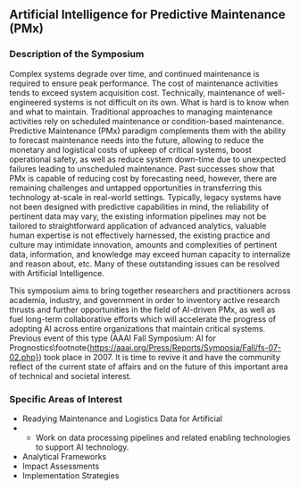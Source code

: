 ## Artificial Intelligence for Predictive Maintenance (PMx)

### Description of the Symposium

Complex systems degrade over time, and continued maintenance is required to ensure peak performance.
The cost of maintenance activities tends to exceed system acquisition cost.
Technically, maintenance of well-engineered systems is not difficult on its own.
What is hard is to know when and what to maintain.
Traditional approaches to managing maintenance activities rely on scheduled maintenance or condition-based maintenance.
Predictive Maintenance (PMx) paradigm complements them with the ability to forecast maintenance needs into the future, allowing to reduce the monetary and logistical costs of upkeep of critical systems, boost operational safety, as well as reduce system down-time due to unexpected failures leading to unscheduled maintenance.
Past successes show that PMx is capable of reducing cost by forecasting need, however, there are remaining challenges and untapped opportunities in transferring this technology at-scale in real-world settings.
Typically, legacy systems have not been designed with predictive capabilities in mind, the reliability of pertinent data may vary, the existing information pipelines may not be tailored to straightforward application of advanced analytics, valuable human expertise is not effectively harnessed, the existing practice and culture may intimidate innovation, amounts and complexities of pertinent data, information, and knowledge may exceed human capacity to internalize and reason about, etc.
Many of these outstanding issues can be resolved with Artificial Intelligence.

This symposium aims to bring together researchers and practitioners across academia, industry, and government in order to inventory active research thrusts and further opportunities in the field of AI-driven PMx, as well as fuel long-term collaborative efforts which will accelerate the progress of adopting AI across entire organizations that maintain critical systems.
Previous event of this type (AAAI Fall Symposium: AI for Prognostics\footnote{https://aaai.org/Press/Reports/Symposia/Fall/fs-07-02.php}) took place in 2007.
It is time to revive it and have the community reflect of the current state of affairs and on the future of this important area of technical and societal interest.   

### Specific Areas of Interest

- Readying Maintenance and Logistics Data for Artificial
- - Work on data processing pipelines and related enabling technologies to support AI technology.
- Analytical Frameworks
- Impact Assessments
- Implementation Strategies
